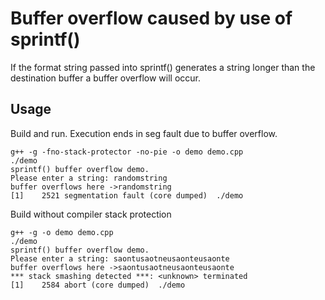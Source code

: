 Buffer overflow caused by use of sprintf()
==========================================

If the format string passed into sprintf() generates a string longer than the
destination buffer a buffer overflow will occur.

Usage
-----

Build and run.  Execution ends in seg fault due to buffer overflow.

	g++ -g -fno-stack-protector -no-pie -o demo demo.cpp
	./demo
	sprintf() buffer overflow demo.
	Please enter a string: randomstring
	buffer overflows here ->randomstring
	[1]    2521 segmentation fault (core dumped)  ./demo

Build without compiler stack protection

	g++ -g -o demo demo.cpp
	./demo
	sprintf() buffer overflow demo.
	Please enter a string: saontusaotneusaonteusaonte
	buffer overflows here ->saontusaotneusaonteusaonte
	*** stack smashing detected ***: <unknown> terminated
	[1]    2584 abort (core dumped)  ./demo

